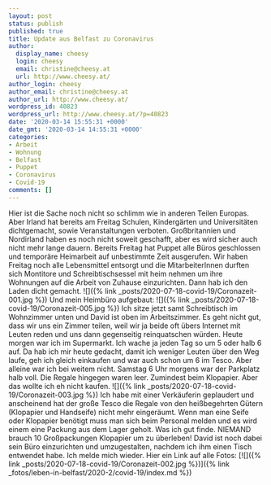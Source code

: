 ```yaml
---
layout: post
status: publish
published: true
title: Update aus Belfast zu Coronavirus
author:
  display_name: cheesy
  login: cheesy
  email: christine@cheesy.at
  url: http://www.cheesy.at/
author_login: cheesy
author_email: christine@cheesy.at
author_url: http://www.cheesy.at/
wordpress_id: 40823
wordpress_url: http://www.cheesy.at/?p=40823
date: '2020-03-14 15:55:31 +0000'
date_gmt: '2020-03-14 14:55:31 +0000'
categories:
- Arbeit
- Wohnung
- Belfast
- Puppet
- Coronavirus
- Covid-19
comments: []
---
```

Hier ist die Sache noch nicht so schlimm wie in anderen Teilen Europas. Aber Irland hat bereits am Freitag Schulen, Kindergärten und Universitäten dichtgemacht, sowie Veranstaltungen verboten. Großbritannien und Nordirland haben es noch nicht soweit geschafft, aber es wird sicher auch nicht mehr lange dauern.
Bereits Freitag hat Puppet alle Büros geschlossen und temporäre Heimarbeit auf unbestimmte Zeit ausgerufen. Wir haben Freitag noch alle Lebensmittel entsorgt und die MitarbeiterInnen durften sich Montitore und Schreibtischsessel mit heim nehmen um ihre Wohnungen auf die Arbeit von Zuhause einzurichten.
Dann hab ich den Laden dicht gemacht.
![]({% link _posts/2020-07-18-covid-19/Coronazeit-001.jpg %})
Und mein Heimbüro aufgebaut:
![]({% link _posts/2020-07-18-covid-19/Coronazeit-005.jpg %})
Ich sitze jetzt samt Schreibtisch im Wohnzimmer unten und David ist oben im Arbeitszimmer. Es geht nicht gut, dass wir uns ein Zimmer teilen, weil wir ja beide oft übers Internet mit Leuten reden und uns dann gegenseitig reinquatschen würden.
Heute morgen war ich im Supermarkt. Ich wache ja jeden Tag so um 5 oder halb 6 auf. Da hab ich mir heute gedacht, damit ich weniger Leuten über den Weg laufe, geh ich gleich einkaufen und war auch schon um 6 im Tesco. Aber alleine war ich bei weitem nicht. Samstag 6 Uhr morgens war der Parkplatz halb voll.
Die Regale hingegen waren leer. Zumindest beim Klopapier. Aber das wollte ich eh nicht kaufen.
![]({% link _posts/2020-07-18-covid-19/Coronazeit-003.jpg %})
Ich habe mit einer Verkäuferin geplaudert und anscheinend hat der große Tesco die Regale von den heißbegehrten Gütern (Klopapier und Handseife) nicht mehr eingeräumt. Wenn man eine Seife oder Klopapier benötigt muss man sich beim Personal melden und es wird einem eine Packung aus dem Lager geholt. Was ich gut finde. NIEMAND brauch 10 Großpackungen Klopapier um zu überleben!
David ist noch dabei sein Büro einzurichten und umzugestalten, nachdem ich ihm einen Tisch entwendet habe.
Ich melde mich wieder. Hier ein Link auf alle Fotos:
[![]({% link _posts/2020-07-18-covid-19/Coronazeit-002.jpg %})]({% link _fotos/leben-in-belfast/2020-2/covid-19/index.md %})
